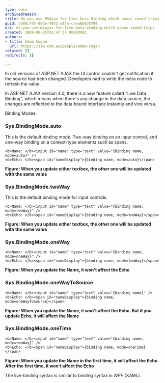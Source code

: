 ```yaml
---
type: rule
archivedreason: 
title: Do you use MSAjax for Live Data Binding which saves round trips?
guid: dd49c795-802e-4052-a15a-caea6b030794
uri: do-you-use-msajax-for-live-data-binding-which-saves-round-trips
created: 2009-08-25T02:47:57.0000000Z
authors:
- title: Adam Cogan
  url: https://ssw.com.au/people/adam-cogan
related: []
redirects: []

---
```


In old versions of ASP.NET AJAX the UI control couldn't get notification if the source had been changed. Developers had to write the extra code to refresh the value.

In ASP.NET AJAX version 4.0, there is a new feature called "Live Data Binding", which means when there's any change in the data source, the changes are reflected to the data bound interface instantly and vice versa.  

<!--endintro-->

Binding Modes:

### Sys.BindingMode.auto

This is the default binding mode. Two-way binding on an input control, and one-way binding on a context-type elements such as spans.
          
``` dotnet
<b>Name: </b><input id="name" type="text" value="{binding name, mode=auto}" />  
<b>Echo: </b><span id="nameDisplay">{binding name, mode=auto}</span>
```
**Figure: When you update either textbox, the other one will be updated with the same value**
    
### Sys.BindingMode.twoWay

This is the default binding mode for input controls.
            
``` dotnet
<b>Name: </b><input id="name" type="text" value="{binding name, mode=twoWay}" />  
<b>Echo: </b><span id="nameDisplay">{binding name, mode=twoWay}</span>
```
**Figure: When you update either textbox, the other one will be updated with the same value**
    
### Sys.BindingMode.oneWay
            
``` dotnet
<b>Name: </b><input id="name" type="text" value="{binding name, mode=oneWay}" />  
<b>Echo: </b><span id="nameDisplay">{binding name, mode=twoWay}</span>
```
**Figure: When you update the Name, it won't affect the Echo**
  
### Sys.BindingMode.oneWayToSource
        
``` dotnet
<b>Name: </b><input id="name" type="text" value="{binding name}" />  
<b>Echo: </b><span id="nameDisplay">{binding name, mode=oneWayToSource}</span>
```
**Figure: When you update the Name, it won't affect the Echo. But if you update Echo, it will affect the Name**
    
### Sys.BindingMode.oneTime

``` dotnet
<b>Name: </b><input id="name" type="text" value="{binding name, mode=twoWay}" />  
<b>Echo: </b><span id="nameDisplay">{binding name, mode=oneTime}</span>
```      
**Figure: When you update the Name in the first time, it will affect the Echo. After the first time, it won't affect the Echo**
    
The live-binding syntax is similar to binding syntax in WPF (XAML).
